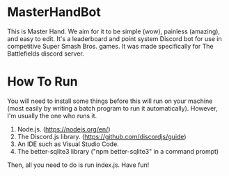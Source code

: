 # MasterHandBot
This is Master Hand. We aim for it to be simple (wow), painless (amazing), and easy to edit. It's a leaderboard and point system Discord bot for use in competitive Super Smash Bros. games.
It was made specifically for The Battlefields discord server. 

# How To Run
You will need to install some things before this will run on your machine (most easily by writing a batch program to run it automatically). However, I'm usually the one who runs it.

1. Node.js. (https://nodejs.org/en/)
2. The Discord.js library. (https://github.com/discordjs/guide)
3. An IDE such as Visual Studio Code.
4. The better-sqlite3 library ("npm better-sqlite3" in a command prompt) 

Then, all you need to do is run index.js. Have fun!

